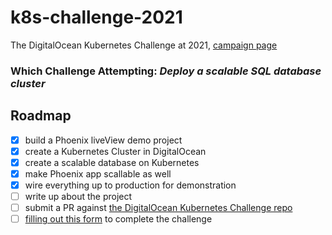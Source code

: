 # k8s-challenge-2021
The DigitalOcean Kubernetes Challenge at 2021, [campaign page](https://www.digitalocean.com/community/pages/kubernetes-challenge)

### Which Challenge Attempting: ***Deploy a scalable SQL database cluster***

## Roadmap

* [x] build a Phoenix liveView demo project
* [x] create a Kubernetes Cluster in DigitalOcean
* [x] create a scalable database on Kubernetes
* [x] make Phoenix app scallable as well
* [x] wire everything up to production for demonstration
* [ ] write up about the project
* [ ] submit a PR against [the DigitalOcean Kubernetes Challenge repo](https://github.com/do-community/kubernetes-challenge)
* [ ] [filling out this form](https://docs.google.com/forms/d/e/1FAIpQLSe-CT6ynhORAL04GqsvrvYn8d_6bUJuHUsMNFRG8L9mVxE1IA/viewform) to complete the challenge
